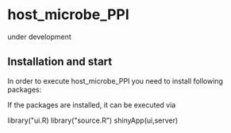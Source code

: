 # host_microbe_PPI

under development

## Installation and start

In order to execute host_microbe_PPI you need to install following packages:

If the packages are installed, it can be executed via

library("ui.R)
library("source.R")
shinyApp(ui,server)
